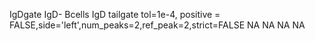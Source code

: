 IgDgate	IgD-	Bcells	IgD	tailgate	tol=1e-4, positive = FALSE,side='left',num_peaks=2,ref_peak=2,strict=FALSE	NA	NA	NA	NA